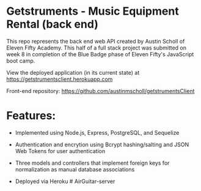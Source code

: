 # Getstruments - Music Equipment Rental (back end)
This repo represents the back end web API created by Austin Scholl of Eleven Fifty Academy. This half of a full stack project was submitted on week 8 in completion of the Blue Badge phase of Eleven Fifty's JavaScript boot camp.

View the deployed application (in its current state) at https://getstrumentsclient.herokuapp.com

Front-end repository: https://github.com/austinmscholl/getstrumentsClient

# Features:
* Implemented using Node.js, Express, PostgreSQL, and Sequelize

* Authentication and encrytion using Bcrypt hashing/salting and JSON Web Tokens for user authentication

* Three models and controllers that implement foreign keys for normalization as manual database associations

* Deployed via Heroku
#   A i r G u i t a r - s e r v e r  
 